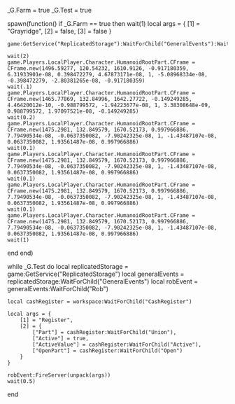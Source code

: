 _G.Farm = true
_G.Test = true
 


spawn(function()
if _G.Farm == true then
    wait(1)
    local args = {
        [1] = "Grayridge",
        [2] = false,
        [3] = false
    }
    
    game:GetService("ReplicatedStorage"):WaitForChild("GeneralEvents"):WaitForChild("Spawn"):FireServer(unpack(args))    
    
    wait(2)
    game.Players.LocalPlayer.Character.HumanoidRootPart.CFrame = CFrame.new(1496.59277, 120.54232, 1610.9126, -0.917180359, 6.31933901e-08, 0.398472279, 4.67873171e-08, 1, -5.08968334e-08, -0.398472279, -2.80381265e-08, -0.917180359)
    wait(.1)
    game.Players.LocalPlayer.Character.HumanoidRootPart.CFrame = CFrame.new(1465.77869, 132.84996, 1642.27722, -0.149249285, 4.46420012e-10, -0.988799572, -1.94223677e-08, 1, 3.38308648e-09, 0.988799572, 1.97097521e-08, -0.149249285)
    wait(0.2)
    game.Players.LocalPlayer.Character.HumanoidRootPart.CFrame = CFrame.new(1475.2981, 132.849579, 1670.52173, 0.997966886, 7.79490534e-08, -0.0637350082, -7.90242325e-08, 1, -1.43487107e-08, 0.0637350082, 1.93561487e-08, 0.997966886)
    wait(0.1)
    game.Players.LocalPlayer.Character.HumanoidRootPart.CFrame = CFrame.new(1475.2981, 132.849579, 1670.52173, 0.997966886, 7.79490534e-08, -0.0637350082, -7.90242325e-08, 1, -1.43487107e-08, 0.0637350082, 1.93561487e-08, 0.997966886)
    wait(0.1)
    game.Players.LocalPlayer.Character.HumanoidRootPart.CFrame = CFrame.new(1475.2981, 132.849579, 1670.52173, 0.997966886, 7.79490534e-08, -0.0637350082, -7.90242325e-08, 1, -1.43487107e-08, 0.0637350082, 1.93561487e-08, 0.997966886)
    wait(0.1)
    game.Players.LocalPlayer.Character.HumanoidRootPart.CFrame = CFrame.new(1475.2981, 132.849579, 1670.52173, 0.997966886, 7.79490534e-08, -0.0637350082, -7.90242325e-08, 1, -1.43487107e-08, 0.0637350082, 1.93561487e-08, 0.997966886)
    wait(1)
end
end)


while _G.Test do
    local replicatedStorage = game:GetService("ReplicatedStorage")
    local generalEvents = replicatedStorage:WaitForChild("GeneralEvents")
    local robEvent = generalEvents:WaitForChild("Rob")
     
    local cashRegister = workspace:WaitForChild("CashRegister")

    local args = {
        [1] = "Register",
        [2] = {
            ["Part"] = cashRegister:WaitForChild("Union"),
            ["Active"] = true,
            ["ActiveValue"] = cashRegister:WaitForChild("Active"),
            ["OpenPart"] = cashRegister:WaitForChild("Open")
        }
    }
 
    robEvent:FireServer(unpack(args))
    wait(0.5)
end
